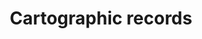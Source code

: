 ---
title: Cartographic records
longTitle: 'Cartographic records'
tags:
- gccommon
narrowerTerm:
- "[[Records]]"
relatedTerm:
- "[[Cartography Maps Archives]]"
---